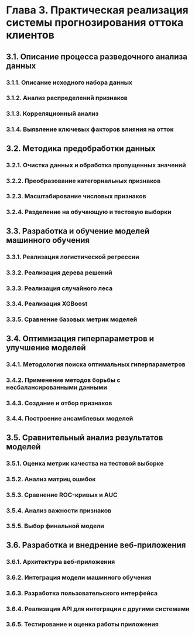 # Глава 3. Практическая реализация системы прогнозирования оттока клиентов

## 3.1. Описание процесса разведочного анализа данных
### 3.1.1. Описание исходного набора данных
### 3.1.2. Анализ распределений признаков
### 3.1.3. Корреляционный анализ
### 3.1.4. Выявление ключевых факторов влияния на отток

## 3.2. Методика предобработки данных
### 3.2.1. Очистка данных и обработка пропущенных значений
### 3.2.2. Преобразование категориальных признаков
### 3.2.3. Масштабирование числовых признаков
### 3.2.4. Разделение на обучающую и тестовую выборки

## 3.3. Разработка и обучение моделей машинного обучения
### 3.3.1. Реализация логистической регрессии
### 3.3.2. Реализация дерева решений
### 3.3.3. Реализация случайного леса
### 3.3.4. Реализация XGBoost
### 3.3.5. Сравнение базовых метрик моделей

## 3.4. Оптимизация гиперпараметров и улучшение моделей
### 3.4.1. Методология поиска оптимальных гиперпараметров
### 3.4.2. Применение методов борьбы с несбалансированными данными
### 3.4.3. Создание и отбор признаков
### 3.4.4. Построение ансамблевых моделей

## 3.5. Сравнительный анализ результатов моделей
### 3.5.1. Оценка метрик качества на тестовой выборке
### 3.5.2. Анализ матриц ошибок
### 3.5.3. Сравнение ROC-кривых и AUC
### 3.5.4. Анализ важности признаков
### 3.5.5. Выбор финальной модели

## 3.6. Разработка и внедрение веб-приложения
### 3.6.1. Архитектура веб-приложения
### 3.6.2. Интеграция модели машинного обучения
### 3.6.3. Разработка пользовательского интерфейса
### 3.6.4. Реализация API для интеграции с другими системами
### 3.6.5. Тестирование и оценка работы приложения 